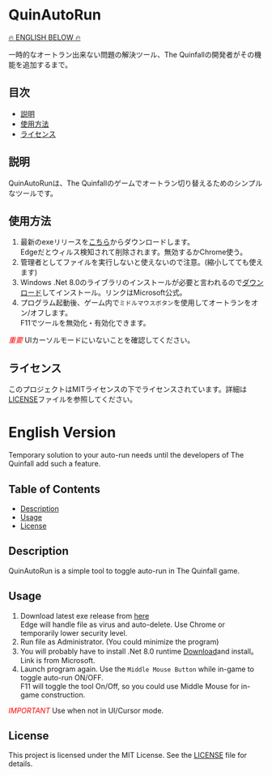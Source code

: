 # QuinAutoRun
[🔥 ENGLISH BELOW 🔥](#english-version)

一時的なオートラン出来ない問題の解決ツール、The Quinfallの開発者がその機能を追加するまで。

## 目次

- [説明](#説明)
- [使用方法](#使用方法)
- [ライセンス](#ライセンス)


## 説明

QuinAutoRunは、The Quinfallのゲームでオートラン切り替えるためのシンプルなツールです。

## 使用方法

1. 最新のexeリリースを[こちら](https://github.com/beetron/QuinAutoRun/releases/download/v.1.0/QuinAutoRun-v1.0e.zip)からダウンロードします。<br>
   Edgeだとウィルス検知されて削除されます。無効するかChrome使う。
3. 管理者としてファイルを実行しないと使えないので注意。(縮小してても使えます)
4. Windows .Net 8.0のライブラリのインストールが必要と言われるので[ダウンロード](https://download.visualstudio.microsoft.com/download/pr/f1e7ffc8-c278-4339-b460-517420724524/f36bb75b2e86a52338c4d3a90f8dac9b/windowsdesktop-runtime-8.0.12-win-x64.exe)してインストール。リンクはMicrosoft公式。
5. プログラム起動後、ゲーム内で`ミドルマウスボタン`を使用してオートランをオン/オフします。<br>
   F11でツールを無効化・有効化できます。

<span style="color:red;">*重要*</span>  UIカーソルモードにいないことを確認してください。

## ライセンス

このプロジェクトはMITライセンスの下でライセンスされています。詳細は[LICENSE](LICENSE)ファイルを参照してください。

# English Version

Temporary solution to your auto-run needs until the developers of The Quinfall add such a feature.

## Table of Contents

- [Description](#description)
- [Usage](#usage)
- [License](#license)

## Description

QuinAutoRun is a simple tool to toggle auto-run in The Quinfall game.

## Usage

1. Download latest exe release from [here](https://github.com/beetron/QuinAutoRun/releases/download/v.1.0b/QuinAutoRun-v1.0e.zip)<br>
   Edge will handle file as virus and auto-delete.  Use Chrome or temporarily lower security level.
2. Run file as Administrator. (You could minimize the program)
3. You will probably have to install .Net 8.0 runtime [Download](https://download.visualstudio.microsoft.com/download/pr/f1e7ffc8-c278-4339-b460-517420724524/f36bb75b2e86a52338c4d3a90f8dac9b/windowsdesktop-runtime-8.0.12-win-x64.exe)and install。Link is from Microsoft.
4. Launch program again.  Use the `Middle Mouse Button` while in-game to toggle auto-run ON/OFF.<br>
   F11 will toggle the tool On/Off, so you could use Middle Mouse for in-game construction.

<span style="color:red;">*IMPORTANT*</span>  Use when not in UI/Cursor mode.

## License

This project is licensed under the MIT License. See the [LICENSE](LICENSE) file for details.
